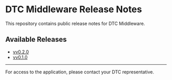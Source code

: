 # DTC Middleware Release Notes

This repository contains public release notes for DTC Middleware.

## Available Releases

- [vv0.2.0](./v0.2.0/)
- [vv0.1.0](./v0.1.0/)

---

For access to the application, please contact your DTC representative.
